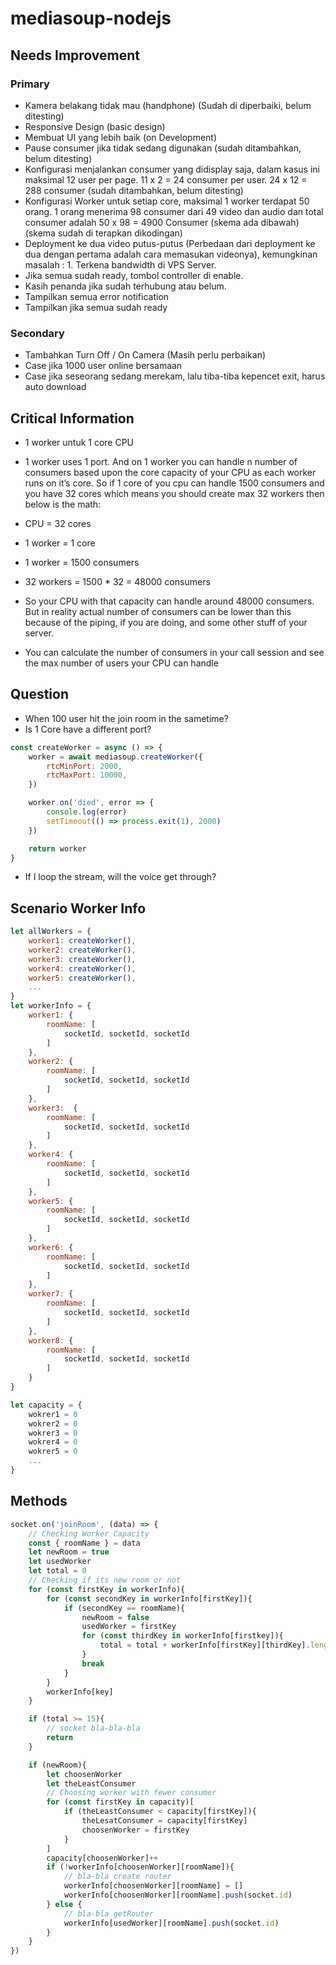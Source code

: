 # mediasoup-nodejs
## Needs Improvement
### Primary
- Kamera belakang tidak mau (handphone) (Sudah di diperbaiki, belum ditesting)
- Responsive Design (basic design)
- Membuat UI yang lebih baik (on Development)
- Pause consumer jika tidak sedang digunakan (sudah ditambahkan, belum ditesting)
- Konfigurasi menjalankan consumer yang didisplay saja, dalam kasus ini maksimal 12 user per page. 11 x 2 = 24 consumer per user. 24 x 12 = 288 consumer  (sudah ditambahkan, belum ditesting)
- Konfigurasi Worker untuk setiap core, maksimal 1 worker terdapat 50 orang. 1 orang menerima 98 consumer dari 49 video dan audio dan total consumer adalah 50 x 98 = 4900 Consumer (skema ada dibawah)(skema sudah di terapkan dikodingan)
- Deployment ke dua video putus-putus (Perbedaan dari deployment ke dua dengan pertama adalah cara memasukan videonya), kemungkinan masalah : 1. Terkena bandwidth di VPS Server.
- Jika semua sudah ready, tombol controller di enable.
- Kasih penanda jika sudah terhubung atau belum.
- Tampilkan semua error notification
- Tampilkan jika semua sudah ready

### Secondary
- Tambahkan Turn Off / On Camera (Masih perlu perbaikan)
- Case jika 1000 user online bersamaan
- Case jika seseorang sedang merekam, lalu tiba-tiba kepencet exit, harus auto download

## Critical Information
- 1 worker untuk 1 core CPU
- 1 worker uses 1 port. And on 1 worker you can handle n number of consumers based upon the core capacity of your CPU as each worker runs on it’s core. So if 1 core of you cpu can handle 1500 consumers and you have 32 cores which means you should create max 32 workers then below is the math:

- CPU = 32 cores
- 1 worker = 1 core
- 1 worker = 1500 consumers
- 32 workers = 1500 * 32 = 48000 consumers

- So your CPU with that capacity can handle around 48000 consumers. But in reality actual number of consumers can be lower than this because of the piping, if you are doing, and some other stuff of your server.

- You can calculate the number of consumers in your call session and see the max number of users your CPU can handle

## Question
- When 100 user hit the join room in the sametime?
- Is 1 Core have a different port?
```js
const createWorker = async () => {
    worker = await mediasoup.createWorker({
        rtcMinPort: 2000,
        rtcMaxPort: 10000,
    })

    worker.on('died', error => {
        console.log(error)
        setTimeout(() => process.exit(1), 2000)
    })

    return worker
}
```

- If I loop the stream, will the voice get through?

## Scenario Worker Info
```js
let allWorkers = {
    worker1: createWorker(),
    worker2: createWorker(),
    worker3: createWorker(),
    worker4: createWorker(),
    worker5: createWorker(),
    ...
}
let workerInfo = {
    worker1: {
        roomName: [
            socketId, socketId, socketId
        ]
    },
    worker2: {
        roomName: [
            socketId, socketId, socketId
        ]
    },
    worker3:  {
        roomName: [
            socketId, socketId, socketId
        ]
    },
    worker4: {
        roomName: [
            socketId, socketId, socketId
        ]
    },
    worker5: {
        roomName: [
            socketId, socketId, socketId
        ]
    },
    worker6: {
        roomName: [
            socketId, socketId, socketId
        ]
    },
    worker7: {
        roomName: [
            socketId, socketId, socketId
        ]
    },
    worker8: {
        roomName: [
            socketId, socketId, socketId
        ]
    }
}

let capacity = {
    wokrer1 = 0
    wokrer2 = 0
    wokrer3 = 0
    wokrer4 = 0
    wokrer5 = 0
    ...
}
```

## Methods
```js
socket.on('joinRoom', (data) => {
    // Checking Worker Capacity
    const { roomName } = data
    let newRoom = true
    let usedWorker
    let total = 0
    // Checking if its new room or not
    for (const firstKey in workerInfo){
        for (const secondKey in workerInfo[firstKey]){
            if (secondKey == roomName){
                newRoom = false
                usedWorker = firstKey
                for (const thirdKey in workerInfo[firstkey]){
                    total = total + workerInfo[firstKey][thirdKey].length
                }
                break
            }
        }
        workerInfo[key]
    }

    if (total >= 15){
        // socket bla-bla-bla
        return
    }

    if (newRoom){
        let choosenWorker
        let theLeastConsumer
        // Choosing worker with fewer consumer
        for (const firstKey in capacity)[
            if (theLeastConsumer < capacity[firstKey]){
                theLesatConsumer = capacity[firstKey]
                choosenWorker = firstKey
            }
        ]
        capacity[choosenWorker]++
        if (!workerInfo[choosenWorker][roomName]){
            // bla-bla create router
            workerInfo[choosenWorker][roomName] = []
            workerInfo[choosenWorker][roomName].push(socket.id)
        } else {
            // bla-bla getRouter
            workerInfo[usedWorker][roomName].push(socket.id)
        }
    }
})
```